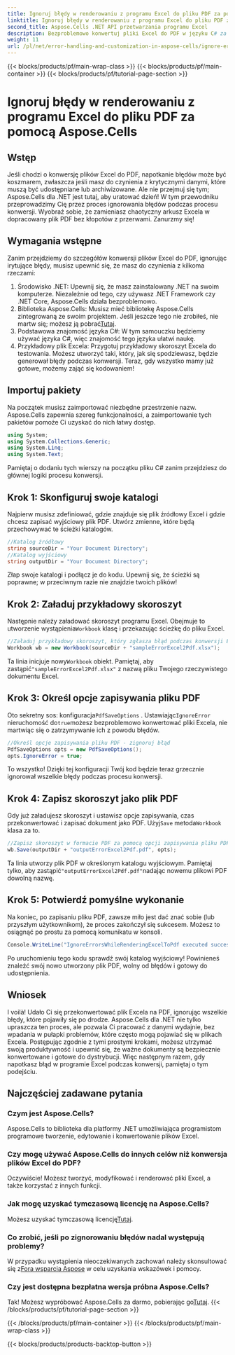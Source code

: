 ```yaml
---
title: Ignoruj błędy w renderowaniu z programu Excel do pliku PDF za pomocą Aspose.Cells
linktitle: Ignoruj błędy w renderowaniu z programu Excel do pliku PDF za pomocą Aspose.Cells
second_title: Aspose.Cells .NET API przetwarzania programu Excel
description: Bezproblemowo konwertuj pliki Excel do PDF w języku C# za pomocą Aspose.Cells, ignorując błędy konwersji i usprawniając swój przepływ pracy.
weight: 11
url: /pl/net/error-handling-and-customization-in-aspose-cells/ignore-errors-while-rendering/
---
```


{{< blocks/products/pf/main-wrap-class >}}
{{< blocks/products/pf/main-container >}}
{{< blocks/products/pf/tutorial-page-section >}}

# Ignoruj błędy w renderowaniu z programu Excel do pliku PDF za pomocą Aspose.Cells

## Wstęp
Jeśli chodzi o konwersję plików Excel do PDF, napotkanie błędów może być koszmarem, zwłaszcza jeśli masz do czynienia z krytycznymi danymi, które muszą być udostępniane lub archiwizowane. Ale nie przejmuj się tym; Aspose.Cells dla .NET jest tutaj, aby uratować dzień! W tym przewodniku przeprowadzimy Cię przez proces ignorowania błędów podczas procesu konwersji. Wyobraź sobie, że zamieniasz chaotyczny arkusz Excela w dopracowany plik PDF bez kłopotów z przerwami. Zanurzmy się!
## Wymagania wstępne
Zanim przejdziemy do szczegółów konwersji plików Excel do PDF, ignorując irytujące błędy, musisz upewnić się, że masz do czynienia z kilkoma rzeczami:
1. Środowisko .NET: Upewnij się, że masz zainstalowany .NET na swoim komputerze. Niezależnie od tego, czy używasz .NET Framework czy .NET Core, Aspose.Cells działa bezproblemowo.
2.  Biblioteka Aspose.Cells: Musisz mieć bibliotekę Aspose.Cells zintegrowaną ze swoim projektem. Jeśli jeszcze tego nie zrobiłeś, nie martw się; możesz ją pobrać[Tutaj](https://releases.aspose.com/cells/net/).
3. Podstawowa znajomość języka C#: W tym samouczku będziemy używać języka C#, więc znajomość tego języka ułatwi naukę.
4. Przykładowy plik Excela: Przygotuj przykładowy skoroszyt Excela do testowania. Możesz utworzyć taki, który, jak się spodziewasz, będzie generował błędy podczas konwersji.
Teraz, gdy wszystko mamy już gotowe, możemy zająć się kodowaniem!
## Importuj pakiety
Na początek musisz zaimportować niezbędne przestrzenie nazw. Aspose.Cells zapewnia szereg funkcjonalności, a zaimportowanie tych pakietów pomoże Ci uzyskać do nich łatwy dostęp.
```csharp
using System;
using System.Collections.Generic;
using System.Linq;
using System.Text;
```
Pamiętaj o dodaniu tych wierszy na początku pliku C# zanim przejdziesz do głównej logiki procesu konwersji.
## Krok 1: Skonfiguruj swoje katalogi
Najpierw musisz zdefiniować, gdzie znajduje się plik źródłowy Excel i gdzie chcesz zapisać wyjściowy plik PDF. Utwórz zmienne, które będą przechowywać te ścieżki katalogów.
```csharp
//Katalog źródłowy
string sourceDir = "Your Document Directory";
//Katalog wyjściowy
string outputDir = "Your Document Directory";
```
Złap swoje katalogi i podłącz je do kodu. Upewnij się, że ścieżki są poprawne; w przeciwnym razie nie znajdzie twoich plików!
## Krok 2: Załaduj przykładowy skoroszyt
Następnie należy załadować skoroszyt programu Excel. Obejmuje to utworzenie wystąpienia`Workbook` klasę i przekazując ścieżkę do pliku Excel.
```csharp
//Załaduj przykładowy skoroszyt, który zgłasza błąd podczas konwersji Excel2Pdf
Workbook wb = new Workbook(sourceDir + "sampleErrorExcel2Pdf.xlsx");
```
 Ta linia inicjuje nowy`Workbook` obiekt. Pamiętaj, aby zastąpić`"sampleErrorExcel2Pdf.xlsx"` z nazwą pliku Twojego rzeczywistego dokumentu Excel.
## Krok 3: Określ opcje zapisywania pliku PDF
 Oto sekretny sos: konfiguracja`PdfSaveOptions` . Ustawiając`IgnoreError` nieruchomość do`true`możesz bezproblemowo konwertować pliki Excela, nie martwiąc się o zatrzymywanie ich z powodu błędów.
```csharp
//Określ opcje zapisywania pliku PDF - zignoruj błąd
PdfSaveOptions opts = new PdfSaveOptions();
opts.IgnoreError = true;
```
To wszystko! Dzięki tej konfiguracji Twój kod będzie teraz grzecznie ignorował wszelkie błędy podczas procesu konwersji.
## Krok 4: Zapisz skoroszyt jako plik PDF
 Gdy już załadujesz skoroszyt i ustawisz opcje zapisywania, czas przekonwertować i zapisać dokument jako PDF. Użyj`Save` metoda`Workbook` klasa za to.
```csharp
//Zapisz skoroszyt w formacie PDF za pomocą opcji zapisywania pliku PDF
wb.Save(outputDir + "outputErrorExcel2Pdf.pdf", opts);
```
 Ta linia utworzy plik PDF w określonym katalogu wyjściowym. Pamiętaj tylko, aby zastąpić`"outputErrorExcel2Pdf.pdf"`nadając nowemu plikowi PDF dowolną nazwę.
## Krok 5: Potwierdź pomyślne wykonanie
Na koniec, po zapisaniu pliku PDF, zawsze miło jest dać znać sobie (lub przyszłym użytkownikom), że proces zakończył się sukcesem. Możesz to osiągnąć po prostu za pomocą komunikatu w konsoli.
```csharp
Console.WriteLine("IgnoreErrorsWhileRenderingExcelToPdf executed successfully.\r\n");
```
Po uruchomieniu tego kodu sprawdź swój katalog wyjściowy! Powinieneś znaleźć swój nowo utworzony plik PDF, wolny od błędów i gotowy do udostępnienia.
## Wniosek
I voilà! Udało Ci się przekonwertować plik Excela na PDF, ignorując wszelkie błędy, które pojawiły się po drodze. Aspose.Cells dla .NET nie tylko upraszcza ten proces, ale pozwala Ci pracować z danymi wydajnie, bez wpadania w pułapki problemów, które często mogą pojawiać się w plikach Excela.
Postępując zgodnie z tymi prostymi krokami, możesz utrzymać swoją produktywność i upewnić się, że ważne dokumenty są bezpiecznie konwertowane i gotowe do dystrybucji. Więc następnym razem, gdy napotkasz błąd w programie Excel podczas konwersji, pamiętaj o tym podejściu. 
## Najczęściej zadawane pytania
### Czym jest Aspose.Cells?
Aspose.Cells to biblioteka dla platformy .NET umożliwiająca programistom programowe tworzenie, edytowanie i konwertowanie plików Excel.
### Czy mogę używać Aspose.Cells do innych celów niż konwersja plików Excel do PDF?
Oczywiście! Możesz tworzyć, modyfikować i renderować pliki Excel, a także korzystać z innych funkcji.
### Jak mogę uzyskać tymczasową licencję na Aspose.Cells?
 Możesz uzyskać tymczasową licencję[Tutaj](https://purchase.aspose.com/temporary-license/).
### Co zrobić, jeśli po zignorowaniu błędów nadal występują problemy?
 W przypadku wystąpienia nieoczekiwanych zachowań należy skonsultować się z[Fora wsparcia Aspose](https://forum.aspose.com/c/cells/9) w celu uzyskania wskazówek i pomocy.
### Czy jest dostępna bezpłatna wersja próbna Aspose.Cells?
 Tak! Możesz wypróbować Aspose.Cells za darmo, pobierając go[Tutaj](https://releases.aspose.com/).
{{< /blocks/products/pf/tutorial-page-section >}}

{{< /blocks/products/pf/main-container >}}
{{< /blocks/products/pf/main-wrap-class >}}

{{< blocks/products/products-backtop-button >}}
